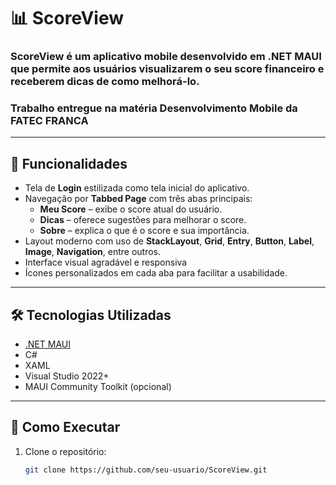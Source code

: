 # 📊 ScoreView

### **ScoreView** é um aplicativo mobile desenvolvido em .NET MAUI que permite aos usuários visualizarem o seu score financeiro e receberem dicas de como melhorá-lo.
### Trabalho entregue na matéria Desenvolvimento Mobile da FATEC FRANCA
---

## 📱 Funcionalidades

- Tela de **Login** estilizada como tela inicial do aplicativo.
- Navegação por **Tabbed Page** com três abas principais:
  - **Meu Score** – exibe o score atual do usuário.
  - **Dicas** – oferece sugestões para melhorar o score.
  - **Sobre** – explica o que é o score e sua importância.
- Layout moderno com uso de **StackLayout**, **Grid**, **Entry**, **Button**, **Label**, **Image**, **Navigation**, entre outros.
- Interface visual agradável e responsiva
- Ícones personalizados em cada aba para facilitar a usabilidade.

---

## 🛠️ Tecnologias Utilizadas

- [.NET MAUI](https://learn.microsoft.com/pt-br/dotnet/maui/)
- C#
- XAML
- Visual Studio 2022+
- MAUI Community Toolkit (opcional)

---

## 🚀 Como Executar

1. Clone o repositório:
   ```bash
   git clone https://github.com/seu-usuario/ScoreView.git
